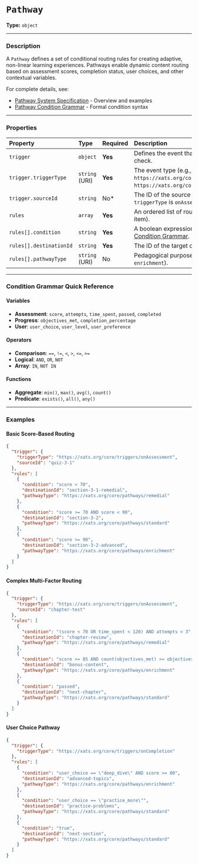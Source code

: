 # `Pathway`

**Type:** `object`

---

### Description

A `Pathway` defines a set of conditional routing rules for creating adaptive, non-linear learning experiences. Pathways enable dynamic content routing based on assessment scores, completion status, user choices, and other contextual variables.

For complete details, see:
- [Pathway System Specification](../specs/pathway-system.md) - Overview and examples
- [Pathway Condition Grammar](../specs/pathway-condition-grammar.md) - Formal condition syntax

---

### Properties

| Property | Type | Required | Description |
| :--- | :--- | :--- | :--- |
| `trigger` | `object` | **Yes** | Defines the event that initiates the pathway check. |
| `trigger.triggerType` | `string` (URI) | **Yes** | The event type (e.g., `https://xats.org/core/triggers/onCompletion`, `https://xats.org/core/triggers/onAssessment`). |
| `trigger.sourceId` | `string` | No* | The ID of the source element. *Required when `triggerType` is `onAssessment`. |
| `rules` | `array` | **Yes** | An ordered list of routing rules (minimum 1 item). |
| `rules[].condition` | `string` | **Yes** | A boolean expression following the [Pathway Condition Grammar](../specs/pathway-condition-grammar.md). |
| `rules[].destinationId` | `string` | **Yes** | The ID of the target container or block. |
| `rules[].pathwayType` | `string` (URI) | No | Pedagogical purpose (e.g., `remedial`, `enrichment`). |

---

### Condition Grammar Quick Reference

#### Variables
- **Assessment**: `score`, `attempts`, `time_spent`, `passed`, `completed`
- **Progress**: `objectives_met`, `completion_percentage`
- **User**: `user_choice`, `user_level`, `user_preference`

#### Operators
- **Comparison**: `==`, `!=`, `<`, `>`, `<=`, `>=`
- **Logical**: `AND`, `OR`, `NOT`
- **Array**: `IN`, `NOT IN`

#### Functions
- **Aggregate**: `min()`, `max()`, `avg()`, `count()`
- **Predicate**: `exists()`, `all()`, `any()`

---

### Examples

#### Basic Score-Based Routing
```json
{
  "trigger": {
    "triggerType": "https://xats.org/core/triggers/onAssessment",
    "sourceId": "quiz-3-1"
  },
  "rules": [
    {
      "condition": "score < 70",
      "destinationId": "section-3-1-remedial",
      "pathwayType": "https://xats.org/core/pathways/remedial"
    },
    {
      "condition": "score >= 70 AND score < 90",
      "destinationId": "section-3-2",
      "pathwayType": "https://xats.org/core/pathways/standard"
    },
    {
      "condition": "score >= 90",
      "destinationId": "section-3-2-advanced",
      "pathwayType": "https://xats.org/core/pathways/enrichment"
    }
  ]
}
```

#### Complex Multi-Factor Routing
```json
{
  "trigger": {
    "triggerType": "https://xats.org/core/triggers/onAssessment",
    "sourceId": "chapter-test"
  },
  "rules": [
    {
      "condition": "(score < 70 OR time_spent < 120) AND attempts < 3",
      "destinationId": "chapter-review",
      "pathwayType": "https://xats.org/core/pathways/remedial"
    },
    {
      "condition": "score >= 85 AND count(objectives_met) >= objectives_total * 0.9",
      "destinationId": "bonus-content",
      "pathwayType": "https://xats.org/core/pathways/enrichment"
    },
    {
      "condition": "passed",
      "destinationId": "next-chapter",
      "pathwayType": "https://xats.org/core/pathways/standard"
    }
  ]
}
```

#### User Choice Pathway
```json
{
  "trigger": {
    "triggerType": "https://xats.org/core/triggers/onCompletion"
  },
  "rules": [
    {
      "condition": "user_choice == \"deep_dive\" AND score >= 80",
      "destinationId": "advanced-topics",
      "pathwayType": "https://xats.org/core/pathways/enrichment"
    },
    {
      "condition": "user_choice == \"practice_more\"",
      "destinationId": "practice-problems",
      "pathwayType": "https://xats.org/core/pathways/standard"
    },
    {
      "condition": "true",
      "destinationId": "next-section",
      "pathwayType": "https://xats.org/core/pathways/standard"
    }
  ]
}
```